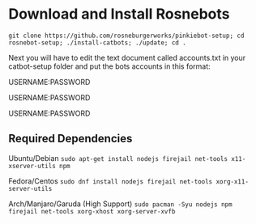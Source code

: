 # Download and Install Rosnebots

    git clone https://github.com/rosneburgerworks/pinkiebot-setup; cd rosnebot-setup; ./install-catbots; ./update; cd .
    
Next you will have to edit the text document called accounts.txt in your catbot-setup folder and put the bots accounts in this format:

USERNAME:PASSWORD

USERNAME:PASSWORD

USERNAME:PASSWORD

## Required Dependencies
Ubuntu/Debian
`sudo apt-get install nodejs firejail net-tools x11-xserver-utils npm`

Fedora/Centos
`sudo dnf install nodejs firejail net-tools xorg-x11-server-utils`

Arch/Manjaro/Garuda (High Support)
`sudo pacman -Syu nodejs npm firejail net-tools xorg-xhost xorg-server-xvfb`
